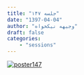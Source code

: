 ```yaml
---
title: "جلسه ۱۴۷"
date: "1397-04-04"
author: "وجیهه نیکخواه"
draft: false
categories:
    - "sessions"
---
```

[![poster147](../../img/posters/poster147.jpg)](../../img/poster147.jpg)

